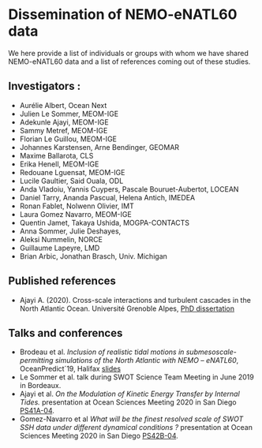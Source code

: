 # Dissemination of NEMO-eNATL60 data 

We here provide a list of individuals or groups with whom we have shared NEMO-eNATL60 data and a list of references coming out of these studies. 

## Investigators : 
 - Aurélie Albert, Ocean Next
 - Julien Le Sommer, MEOM-IGE
 - Adekunle Ajayi, MEOM-IGE
 - Sammy Metref, MEOM-IGE
 - Florian Le Guillou, MEOM-IGE
 - Johannes Karstensen, Arne Bendinger, GEOMAR
 - Maxime Ballarota, CLS
 - Erika Henell, MEOM-IGE
 - Redouane Lguensat, MEOM-IGE
 - Lucile Gaultier, Said Ouala, ODL
 - Anda Vladoiu, Yannis Cuypers, Pascale Bouruet-Aubertot, LOCEAN
 - Daniel Tarry, Ananda Pascual, Helena Antich, IMEDEA
 - Ronan Fablet, Nolwenn Olivier, IMT 
 - Laura Gomez Navarro, MEOM-IGE
 - Quentin Jamet, Takaya Ushida, MOGPA-CONTACTS
 - Anna Sommer, Julie Deshayes, 
 - Aleksi Nummelin, NORCE
 - Guillaume Lapeyre, LMD
 - Brian Arbic, Jonathan Brasch, Univ. Michigan

## Published references

- Ajayi A. (2020). Cross-scale interactions and turbulent cascades in the North Atlantic Ocean. Université Grenoble Alpes, [PhD dissertation](https://tel.archives-ouvertes.fr/tel-02861906)


## Talks and conferences 

- Brodeau et al. *Inclusion of realistic tidal motions in submesoscale-permitting simulations of the North Atlantic with NEMO – eNATL60*, OceanPredict´19, Halifax [slides](https://www.godae.org/~godae-data/OP19/3.5.2-20190507_Brodeau_OceanPredict19_Halifax.pdf)
- Le Sommer et al. talk during SWOT Science Team Meeting in June 2019 in Bordeaux.
- Ajayi et al. *On the Modulation of Kinetic Energy Transfer by Internal Tides.* presentation at Ocean Sciences Meeting 2020 in San Diego  [PS41A-04](https://agu.confex.com/agu/osm20/meetingapp.cgi/Paper/643730).
- Gomez-Navarro et al *What will be the finest resolved scale of SWOT SSH data under different dynamical conditions ?* presentation at Ocean Sciences Meeting 2020 in San Diego [PS42B-04](https://agu.confex.com/agu/osm20/meetingapp.cgi/Paper/650536).

